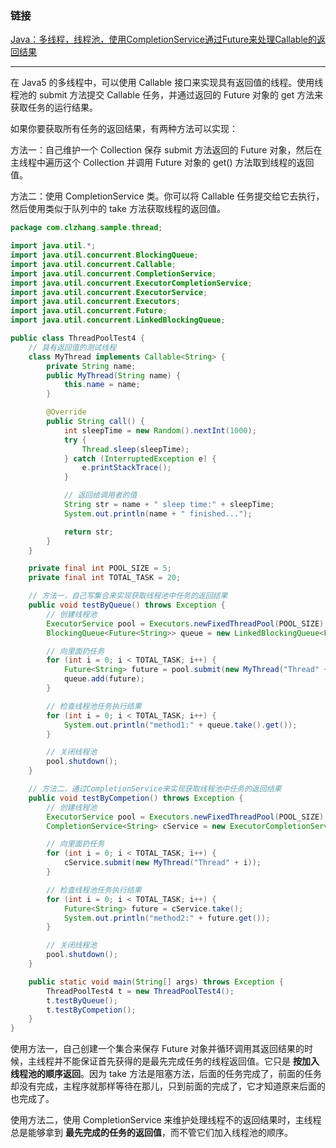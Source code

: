 ### 链接

[Java：多线程，线程池，使用CompletionService通过Future来处理Callable的返回结果
](http://www.cnblogs.com/nayitian/p/3273468.html)

---

在 Java5 的多线程中，可以使用 Callable 接口来实现具有返回值的线程。使用线程池的 submit 方法提交 Callable 任务，并通过返回的 Future 对象的 get 方法来获取任务的运行结果。

如果你要获取所有任务的返回结果，有两种方法可以实现：

方法一：自己维护一个 Collection 保存 submit 方法返回的 Future 对象，然后在主线程中遍历这个 Collection 并调用 Future 对象的 get() 方法取到线程的返回值。

方法二：使用 CompletionService 类。你可以将 Callable 任务提交给它去执行，然后使用类似于队列中的 take 方法获取线程的返回值。

```java
package com.clzhang.sample.thread;

import java.util.*;
import java.util.concurrent.BlockingQueue;
import java.util.concurrent.Callable;
import java.util.concurrent.CompletionService;
import java.util.concurrent.ExecutorCompletionService;
import java.util.concurrent.ExecutorService;
import java.util.concurrent.Executors;
import java.util.concurrent.Future;
import java.util.concurrent.LinkedBlockingQueue;

public class ThreadPoolTest4 {
    // 具有返回值的测试线程
    class MyThread implements Callable<String> {
        private String name;
        public MyThread(String name) {
            this.name = name;
        }

        @Override
        public String call() {
            int sleepTime = new Random().nextInt(1000);
            try {
                Thread.sleep(sleepTime);
            } catch (InterruptedException e) {
                e.printStackTrace();
            }

            // 返回给调用者的值
            String str = name + " sleep time:" + sleepTime;
            System.out.println(name + " finished...");

            return str;
        }
    }

    private final int POOL_SIZE = 5;
    private final int TOTAL_TASK = 20;

    // 方法一，自己写集合来实现获取线程池中任务的返回结果
    public void testByQueue() throws Exception {
        // 创建线程池
        ExecutorService pool = Executors.newFixedThreadPool(POOL_SIZE);
        BlockingQueue<Future<String>> queue = new LinkedBlockingQueue<Future<String>>();

        // 向里面扔任务
        for (int i = 0; i < TOTAL_TASK; i++) {
            Future<String> future = pool.submit(new MyThread("Thread" + i));
            queue.add(future);
        }

        // 检查线程池任务执行结果
        for (int i = 0; i < TOTAL_TASK; i++) {
            System.out.println("method1:" + queue.take().get());
        }

        // 关闭线程池
        pool.shutdown();
    }

    // 方法二，通过CompletionService来实现获取线程池中任务的返回结果
    public void testByCompetion() throws Exception {
        // 创建线程池
        ExecutorService pool = Executors.newFixedThreadPool(POOL_SIZE);
        CompletionService<String> cService = new ExecutorCompletionService<String>(pool);

        // 向里面扔任务
        for (int i = 0; i < TOTAL_TASK; i++) {
            cService.submit(new MyThread("Thread" + i));
        }

        // 检查线程池任务执行结果
        for (int i = 0; i < TOTAL_TASK; i++) {
            Future<String> future = cService.take();
            System.out.println("method2:" + future.get());
        }

        // 关闭线程池
        pool.shutdown();
    }

    public static void main(String[] args) throws Exception {
        ThreadPoolTest4 t = new ThreadPoolTest4();
        t.testByQueue();
        t.testByCompetion();
    }
}
```

使用方法一，自己创建一个集合来保存 Future 对象并循环调用其返回结果的时候，主线程并不能保证首先获得的是最先完成任务的线程返回值。它只是 **按加入线程池的顺序返回**。因为 take 方法是阻塞方法，后面的任务完成了，前面的任务却没有完成，主程序就那样等待在那儿，只到前面的完成了，它才知道原来后面的也完成了。

使用方法二，使用 CompletionService 来维护处理线程不的返回结果时，主线程总是能够拿到 **最先完成的任务的返回值**，而不管它们加入线程池的顺序。
